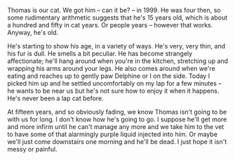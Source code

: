 <!--
.. title: Thomas
.. date: 2010-09-18 21:39:24
.. author: Amy Brown
-->

Thomas is our cat. We got him &ndash; can it be? &ndash; in 1999. He
was four then, so some rudimentary arithmetic suggests that he's 15
years old, which is about a hundred and fifty in cat years. Or people
years &ndash; however that works. Anyway, he's old.

He's starting to show his age, in a variety of ways. He's very, very
thin, and his fur is dull. He smells a bit peculiar. He has become
strangely affectionate; he'll hang around when you're in the kitchen, 
stretching up and wrapping his arms around your legs. He also comes
around when we're eating and reaches up to gently paw Delphine or I
on the side. Today I picked him up and he settled uncomfortably on
my lap for a few minutes &ndash; he wants to be near us but he's not
sure how to enjoy it when it happens. He's never been a lap cat before.

At fifteen years, and so obviously fading, we know Thomas isn't going
to be with us for long. I don't know how he's going to go. I suppose
he'll get more and more infirm until he can't manage any more and
we take him to the vet to have some of that alarmingly purple liquid
injected into him. Or maybe we'll just come downstairs one morning
and he'll be dead. I just hope it isn't messy or painful.


